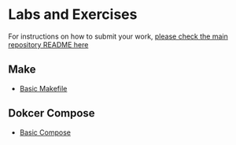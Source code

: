 # Labs and Exercises

For instructions on how to submit your work, [please check the main repository README here](/README.md#exercises)

## Make

- [Basic Makefile](/classes/05class/exercises/c05-make01/README.md)

## Dokcer Compose 

- [Basic Compose](/classes/05class/exercises/c05-compose01/README.md)
